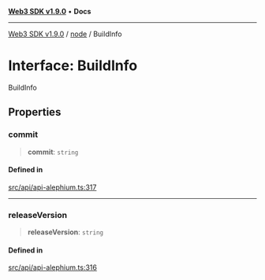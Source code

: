 [**Web3 SDK v1.9.0**](../../../README.md) • **Docs**

***

[Web3 SDK v1.9.0](../../../globals.md) / [node](../README.md) / BuildInfo

# Interface: BuildInfo

BuildInfo

## Properties

### commit

> **commit**: `string`

#### Defined in

[src/api/api-alephium.ts:317](https://github.com/Mystic-Nayy/alephium-web3/blob/c1afd789a197ce5fe21f08c2965942090157c33d/packages/web3/src/api/api-alephium.ts#L317)

***

### releaseVersion

> **releaseVersion**: `string`

#### Defined in

[src/api/api-alephium.ts:316](https://github.com/Mystic-Nayy/alephium-web3/blob/c1afd789a197ce5fe21f08c2965942090157c33d/packages/web3/src/api/api-alephium.ts#L316)
